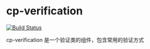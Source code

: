 # cp-verification

[![Build Status](https://travis-ci.org/CharlsPrince/cp-verification.svg?branch=master)](https://travis-ci.org/CharlsPrince/cp-verification)

cp-verification 是一个验证类的组件，包含常用的验证方式


